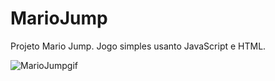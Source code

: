 # MarioJump
Projeto Mario Jump. Jogo simples usanto JavaScript e HTML. 

![MarioJumpgif](https://user-images.githubusercontent.com/65515537/172442159-8e3eea3c-d2ce-40de-8824-1757d06ebeb9.gif)
